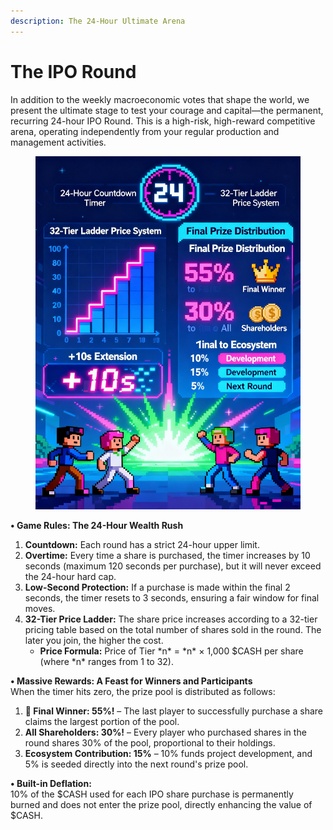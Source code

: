 ```yaml
---
description: The 24-Hour Ultimate Arena
---
```


# The IPO Round

In addition to the weekly macroeconomic votes that shape the world, we present the ultimate stage to test your courage and capital—the permanent, recurring 24-hour IPO Round. This is a high-risk, high-reward competitive arena, operating independently from your regular production and management activities.

<figure><img src="../.gitbook/assets/Financial World IPO Round.jpg" alt="" width="563"><figcaption></figcaption></figure>

**• Game Rules: The 24-Hour Wealth Rush**

1. **Countdown:** Each round has a strict 24-hour upper limit.
2. **Overtime:** Every time a share is purchased, the timer increases by 10 seconds (maximum 120 seconds per purchase), but it will never exceed the 24-hour hard cap.
3. **Low-Second Protection:** If a purchase is made within the final 2 seconds, the timer resets to 3 seconds, ensuring a fair window for final moves.
4. **32-Tier Price Ladder:** The share price increases according to a 32-tier pricing table based on the total number of shares sold in the round. The later you join, the higher the cost.
   * **Price Formula:** Price of Tier \*n\* = \*n\* × 1,000 $CASH per share (where \*n\* ranges from 1 to 32).

**• Massive Rewards: A Feast for Winners and Participants**\
When the timer hits zero, the prize pool is distributed as follows:

1. **👑 Final Winner: 55%!** – The last player to successfully purchase a share claims the largest portion of the pool.
2. **All Shareholders: 30%!** – Every player who purchased shares in the round shares 30% of the pool, proportional to their holdings.
3. **Ecosystem Contribution: 15%** – 10% funds project development, and 5% is seeded directly into the next round's prize pool.

**• Built-in Deflation:**\
10% of the $CASH used for each IPO share purchase is permanently burned and does not enter the prize pool, directly enhancing the value of $CASH.
